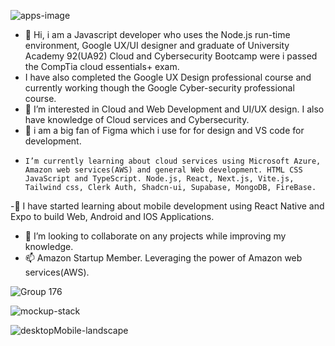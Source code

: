 ![apps-image](https://github.com/user-attachments/assets/90e72f99-9c0c-4541-a2dc-4ddbb7747949)

- 👋 Hi, i am a Javascript developer who uses the Node.js run-time environment, Google UX/UI designer and graduate of University Academy 92(UA92) Cloud and Cybersecurity Bootcamp were i passed the CompTia cloud essentials+ exam.
-   I have also completed the Google UX Design professional course and currently working though the Google Cyber-security professional course.
- 👀 I’m interested in Cloud and Web Development and UI/UX design. I also have knowledge of Cloud services and Cybersecurity.
- 🌱 i am a big fan of Figma which i use for for design and VS code for development.
-     I’m currently learning about cloud services using Microsoft Azure, Amazon web services(AWS) and general Web development. HTML CSS JavaScript and TypeScript. Node.js, React, Next.js, Vite.js, Tailwind css, Clerk Auth, Shadcn-ui, Supabase, MongoDB, FireBase.
-👋 I have started learning about mobile development using React Native and Expo to build Web, Android and IOS Applications.

- 💞️ I’m looking to collaborate on any projects while improving my knowledge.
- 📫 Amazon Startup Member. Leveraging the power of Amazon web services(AWS).
  

![Group 176](https://github.com/user-attachments/assets/d4461cda-67e1-440d-85ac-4620d00571c8)

![mockup-stack](https://github.com/tadyPi/tadyPi/assets/129111332/c2043fab-4ce5-4b9e-93c3-98646834dafc)

![desktopMobile-landscape](https://github.com/tadyPi/tadyPi/assets/129111332/e67d4538-7cf9-45a2-8811-23c93930db77)




